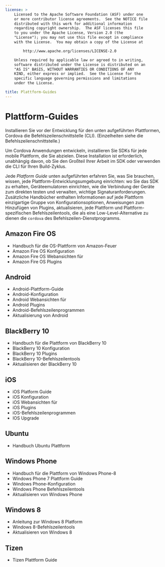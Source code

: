 ```yaml
---
license: >
    Licensed to the Apache Software Foundation (ASF) under one
    or more contributor license agreements.  See the NOTICE file
    distributed with this work for additional information
    regarding copyright ownership.  The ASF licenses this file
    to you under the Apache License, Version 2.0 (the
    "License"); you may not use this file except in compliance
    with the License.  You may obtain a copy of the License at

        http://www.apache.org/licenses/LICENSE-2.0

    Unless required by applicable law or agreed to in writing,
    software distributed under the License is distributed on an
    "AS IS" BASIS, WITHOUT WARRANTIES OR CONDITIONS OF ANY
    KIND, either express or implied.  See the License for the
    specific language governing permissions and limitations
    under the License.

title: Plattform-Guides
---
```


# Plattform-Guides

Installieren Sie vor der Entwicklung für den unten aufgeführten Plattformen, Cordova die Befehlszeilenschnittstelle (CLI). (Einzelheiten siehe die Befehlszeilenschnittstelle.)

Um Cordova Anwendungen entwickeln, installieren Sie SDKs für jede mobile Plattform, die Sie abzielen. Diese Installation ist erforderlich, unabhängig davon, ob Sie den Großteil Ihrer Arbeit im SDK oder verwenden die CLI für Ihren Build-Zyklus.

Jede *Platform Guide* unten aufgeführten erfahren Sie, was Sie brauchen, wissen, jede Plattform-Entwicklungsumgebung einrichten: wo Sie das SDK zu erhalten, Geräteemulatoren einrichten, wie die Verbindung der Geräte zum direkten testen und verwalten, wichtige Signaturanforderungen. Zusätzliche Handbücher enthalten Informationen auf jede Plattform einzigartige Gruppe von Konfigurationsoptionen, Anweisungen zum Hinzufügen von Plugins, aktualisieren, jede Plattform und Plattform-spezifischen Befehlszeilentools, die als eine Low-Level-Alternative zu dienen die `cordova` des Befehlszeilen-Dienstprogramms.

## Amazon Fire OS

*   Handbuch für die OS-Plattform von Amazon-Feuer
*   Amazon Fire OS Konfiguration
*   Amazon Fire OS Webansichten für
*   Amazon Fire OS Plugins

## Android

*   Android-Plattform-Guide
*   Android-Konfiguration
*   Android Webansichten für
*   Android Plugins
*   Android-Befehlszeilenprogrammen
*   Aktualisierung von Android

## BlackBerry 10

*   Handbuch für die Plattform von BlackBerry 10
*   BlackBerry 10 Konfiguration
*   BlackBerry 10 Plugins
*   BlackBerry 10-Befehlszeilentools
*   Aktualisieren der BlackBerry 10

## iOS

*   iOS Platform Guide
*   iOS Konfiguration
*   iOS Webansichten für
*   iOS Plugins
*   iOS-Befehlszeilenprogrammen
*   IOS Upgrade

## Ubuntu

*   Handbuch Ubuntu Plattform

## Windows Phone

*   Handbuch für die Plattform von Windows Phone-8
*   Windows Phone 7 Plattform Guide
*   Windows Phone-Konfiguration
*   Windows Phone Befehlszeilentools
*   Aktualisieren von Windows Phone

## Windows 8

*   Anleitung zur Windows 8 Platform
*   Windows 8-Befehlszeilentools
*   Aktualisieren von Windows 8

## Tizen

*   Tizen Plattform Guide